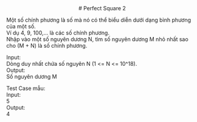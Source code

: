 <div align="center">
# Perfect Square 2
</div>

Một số chính phương là số mà nó có thể biểu diễn dưới dạng bình phương của một số. <br>
Ví dụ 4, 9, 100,... là các số chính phương.<br>
Nhập vào một số nguyên dương N, tìm số nguyên dương M nhỏ nhất sao cho (M + N) là số chính phương.<br>

Input:<br>
    Dòng duy nhất chứa số nguyên N (1 <= N <= 10^18).<br>
Output:<br>
    Số nguyên dương M<br>

Test Case mẫu:<br>
Input:<br>
5<br>
Output:<br>
4
